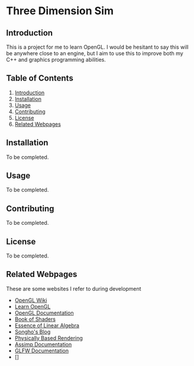 

# Three Dimension Sim

## Introduction

This is a project for me to learn OpenGL. I would be hesitant to say this will be anywhere close to an engine, but I aim to use this to improve both my C++ and graphics programming abilities.

## Table of Contents

1. [Introduction](#introduction)
2. [Installation](#installation)
3. [Usage](#usage)
4. [Contributing](#contributing)
5. [License](#license)
6. [Related Webpages](#related-webpages)

## Installation

To be completed.

## Usage

To be completed.

## Contributing

To be completed.

## License

To be completed.

## Related Webpages

These are some websites I refer to during development

- [OpenGL Wiki](https://www.khronos.org/opengl/wiki/Main_Page)
- [Learn OpenGL](https://learnopengl.com/)
- [OpenGL Documentation](https://docs.gl/)
- [Book of Shaders](https://thebookofshaders.com/)
- [Essence of Linear Algebra](https://www.youtube.com/playlist?list=PLZHQObOWTQDPD3MizzM2xVFitgF8hE_ab)
- [Songho's Blog](https://www.songho.ca/index.html)
- [Physically Based Rendering](https://www.pbr-book.org/4ed/contents)
- [Assimp Documentation](https://assimp-docs.readthedocs.io/en/latest/index.html)
- [GLFW Documentation](https://www.glfw.org/docs/latest/)
- []